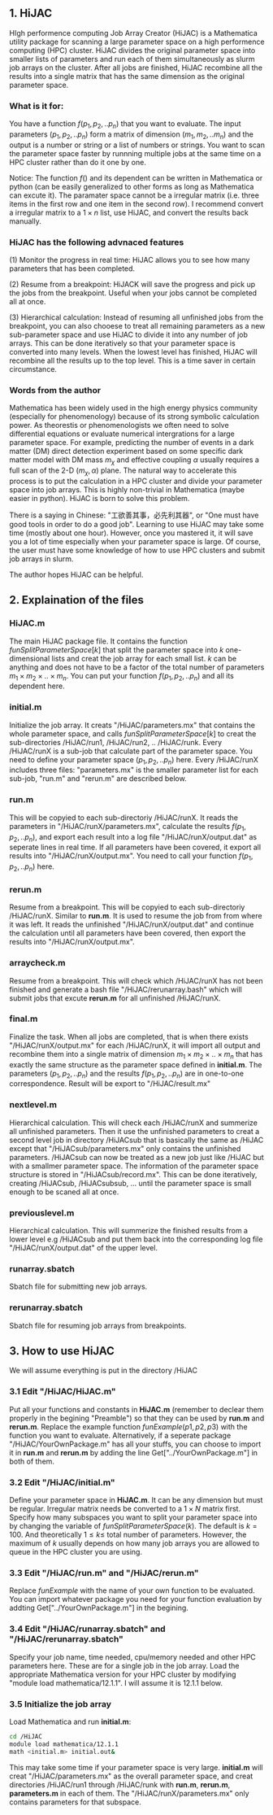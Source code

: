 ## 1. HiJAC
HIgh performence computing Job Array Creator (HiJAC) is a Mathematica utility package for scanning a large parameter space on a high performence computing (HPC) cluster. HiJAC divides the original parameter space into smaller lists of parameters and run each of them simultaneously as slurm job arrays on the cluster. After all jobs are finished, HiJAC recombine all the results into a single matrix that has the same dimension as the original parameter space.

### What is it for:

You have a function $f(p_1,p_2,..p_n)$ that you want to evaluate. The input parameters $(p_1,p_2,..p_n)$ form a matrix of dimension $(m_1,m_2,..m_n)$ and the output is a number or string or a list of numbers or strings. You want to scan the parameter space faster by runnning multiple jobs at the same time on a HPC cluster rather than do it one by one. 

Notice: The function $f()$ and its dependent can be written in Mathematica or python (can be easily generalized to other forms as long as Mathematica can excute it). The paramater space cannot be a irregular matrix (i.e. three items in the first row and one item in the second row). I recommend convert a irregular matrix to a $1\times n$ list, use HiJAC, and convert the results back manually.


### HiJAC has the following advnaced features

(1) Monitor the progress in real time: HiJAC allows you to see how many parameters that has been completed.

(2) Resume from a breakpoint: HiJACK will save the progress and pick up the jobs from the breakpoint. Useful when your jobs cannot be completed all at once.

(3) Hierarchical calculation: Instead of resuming all unfinished jobs from the breakpoint, you can also chooese to treat all remaining parameters as a new sub-parameter space and use HiJAC to divide it into any number of job arrays. This can be done iteratively so that your parameter space is converted into many levels. When the lowest level has finished, HiJAC will recombine all the results up to the top level. This is a time saver in certain circumstance.

### Words from the author
Mathematica has been widely used in the high energy physics community (especially for phenomenology) because of its strong symbolic calculation power. As theorestis or phenomenologists we often need to solve differential equations or evaluate numerical intergrations for a large parameter space. For example, predicting the number of events in a dark matter (DM) direct detection experiment based on some specific dark matter model with DM mass $m_\chi$ and effective coupling $\alpha$ usually requires a full scan of the 2-D $(m_\chi,\alpha)$ plane. The natural way to accelerate this process is to put the calculation in a HPC cluster and divide your parameter space into job arrays. This is highly non-trivial in Mathematica (maybe easier in python). HiJAC is born to solve this problem.

There is a saying in Chinese: "工欲善其事，必先利其器", or "One must have good tools in order to do a good job". Learning to use HiJAC may take some time (mostly about one hour). However, once you mastered it, it will save you a lot of time especially when your parameter space is large. Of course, the user must have some knowledge of how to use HPC clusters and submit job arrays in slurm. 

The author hopes HiJAC can be helpful.

## 2. Explaination of the files

### HiJAC.m
The main HiJAC package file. It contains the function $funSplitParameterSpace[k]$ that split the parameter space into $k$ one-dimensional lists and creat the job array for each small list. $k$ can be anything and does not have to be a factor of the total number of parameters $m_1 \times m_2 \times .. \times m_n$. You can put your function $f(p_1,p_2,..p_n)$ and all its dependent here.

### initial.m 
Initialize the job array. It creats "/HiJAC/parameters.mx" that contains the whole parameter space, and calls $funSplitParameterSpace[k]$ to creat the sub-directories /HiJAC/run1, /HiJAC/run2, .. /HiJAC/runk. Every /HiJAC/runX is a sub-job that calculate part of the parameter space. You need to define your parameter space $(p_1,p_2,..p_n)$ here. Every /HiJAC/runX includes three files: "parameters.mx" is the smaller parameter list for each sub-job, "run.m" and "rerun.m" are described below.

### run.m
This will be copyied to each sub-directoriy /HiJAC/runX. It reads the parameters in "/HiJAC/runX/parameters.mx", calculate the results $f(p_1,p_2,..p_n)$, and export each result into a log file "/HiJAC/runX/output.dat" as seperate lines in real time. If all parameters have been covered, it export all results into "/HiJAC/runX/output.mx". You need to call your function $f(p_1,p_2,..p_n)$ here.

### rerun.m
Resume from a breakpoint. This will be copyied to each sub-directoriy /HiJAC/runX. Similar to $\textbf{run.m}$. It is used to resume the job from from where it was left. It reads the unfinished "/HiJAC/runX/output.dat" and continue the calculation until all parameters have been covered, then export the results into "/HiJAC/runX/output.mx".

### arraycheck.m
Resume from a breakpoint. This will check which /HiJAC/runX has not been finished and generate a bash file "/HiJAC/rerunarray.bash" which will submit jobs that excute $\textbf{rerun.m}$ for all unfinished /HiJAC/runX.

### final.m
Finalize the task. When all jobs are completed, that is when there exists "/HiJAC/runX/output.mx" for each /HiJAC/runX, it will import all output and recombine them into a single matrix of dimension $m_1 \times m_2 \times .. \times m_n$ that has exactly the same structure as the parameter space defined in $\textbf{initial.m}$. The parameters $(p_1,p_2,..p_n)$ and the results $f(p_1,p_2,..p_n)$ are in one-to-one correspondence. Result will be export to "/HiJAC/result.mx"

### nextlevel.m
Hierarchical calculation. This will check each /HiJAC/runX and summerize all unfinished parameters. Then it use the unfinished parameters to creat a second level job in directory /HiJACsub that is basically the same as /HiJAC except that "/HiJACsub/parameters.mx" only contains the unfinished parameters. /HiJACsub can now be treated as a new job just like /HiJAC but with a smallmer parameter space. The information of the parameter space structure is stored in "/HiJACsub/record.mx". This can be done iteratively, creating /HiJACsub, /HiJACsubsub, ... until the parameter space is small enough to be scaned all at once. 

### previouslevel.m
Hierarchical calculation. This will summerize the finished results from a lower level e.g /HiJACsub and put them back into the corresponding log file "/HiJAC/runX/output.dat" of the upper level.

### runarray.sbatch
Sbatch file for submitting new job arrays.

### rerunarray.sbatch
Sbatch file for resuming job arrays from breakpoints.


## 3. How to use HiJAC
We will assume everything is put in the directory /HiJAC 

### 3.1 Edit "/HiJAC/HiJAC.m"
Put all your functions and constants in $\textbf{HiJAC.m}$ (remember to declear them properly in the begining "Preamble") so that they can be used by $\textbf{run.m}$ and $\textbf{rerun.m}$. Replace the example function $funExample(p1,p2,p3)$ with the function you want to evaluate. Alternatively, if a seperate package "/HiJAC/YourOwnPackage.m" has all your stuffs, you can choose to import it in $\textbf{run.m}$ and $\textbf{rerun.m}$ by adding the line Get\["../YourOwnPackage.m"] in both of them.

### 3.2 Edit "/HiJAC/initial.m"
Define your parameter space in $\textbf{HiJAC.m}$. It can be any dimension but must be regular. Irregular matrix needs be converted to a $1\times N$ matrix first. Specify how many subspaces you want to split your parameter space into by changing the variable of $funSplitParameterSpace(k)$. The default is $k=100$. And theoretically $1\leq k \leq$ total number of parameters. However, the maximum of $k$ usually depends on how many job arrays you are allowed to queue in the HPC cluster you are using.

### 3.3 Edit "/HiJAC/run.m" and "/HiJAC/rerun.m"
Replace $funExample$ with the name of your own function to be evaluated. You can import whatever package you need for your function evaluation by addting Get\["../YourOwnPackage.m"] in the begining.

### 3.4 Edit "/HiJAC/runarray.sbatch" and "/HiJAC/rerunarray.sbatch"
Specify your job name, time needed, cpu/memory needed and other HPC parameters here. These are for a single job in the job array. Load the appropriate Mathematica version for your HPC cluster by modifying "module load mathematica/12.1.1". I will assume it is 12.1.1 below.

### 3.5 Initialize the job array
Load Mathematica and run $\textbf{initial.m}$:

```sh
cd /HiJAC
module load mathematica/12.1.1
math <initial.m> initial.out&
```

This may take some time if your parameter space is very large. $\textbf{initial.m}$ will creat "/HiJAC/parameters.mx" as the overall parameter space, and creat directories /HiJAC/run1 through /HiJAC/runk with $\textbf{run.m}$, $\textbf{rerun.m}$, $\textbf{parameters.m}$ in each of them. The "/HiJAC/runX/parameters.mx" only contains parameters for that subspace. 
